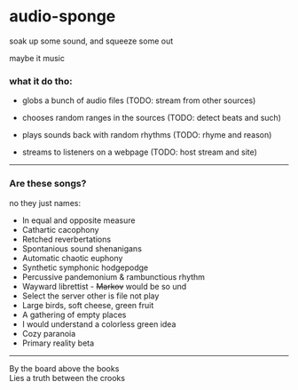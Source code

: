 
# audio-sponge

soak up some sound, and squeeze some out

maybe it music

### what it do tho:

* globs a bunch of audio files (TODO: stream from other sources)

* chooses random ranges in the sources (TODO: detect beats and such)

* plays sounds back with random rhythms (TODO: rhyme and reason)

* streams to listeners on a webpage (TODO: host stream and site)

------------

### Are these songs?

no they just names:

* In equal and opposite measure
* Cathartic cacophony
* Retched reverbertations
* Spontanious sound shenanigans
* Automatic chaotic euphony
* Synthetic symphonic hodgepodge
* Percussive pandemonium & rambunctious rhythm
* Wayward librettist - ~~Markov~~ would be so und
* Select the server other is file not play
* Large birds, soft cheese, green fruit
* A gathering of empty places
* I would understand a colorless green idea
* Cozy paranoia
* Primary reality beta
<!-- * Every day route and patch -->
<!-- * Waiting for the egg to hatch -->

------------

By the board above the books  
Lies a truth between the crooks
